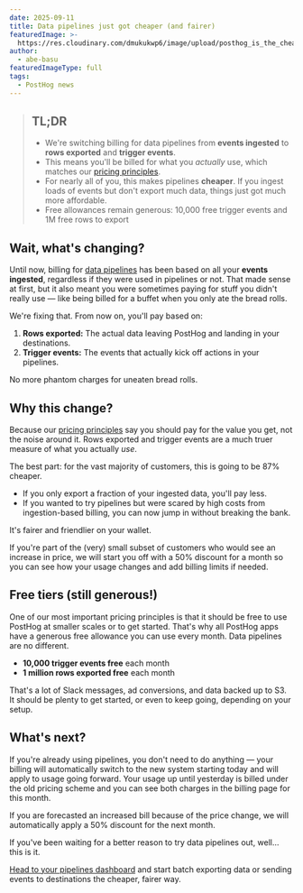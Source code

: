 ```yaml
---
date: 2025-09-11
title: Data pipelines just got cheaper (and fairer)
featuredImage: >-
  https://res.cloudinary.com/dmukukwp6/image/upload/posthog_is_the_cheapest_e77c4ea4a5.jpg
author:
  - abe-basu
featuredImageType: full
tags:
  - PostHog news
---
```


> ## TL;DR
>
> - We're switching billing for data pipelines from **events ingested** to **rows exported** and **trigger events**.
> - This means you'll be billed for what you *actually* use, which matches our [pricing principles](/handbook/engineering/feature-pricing).
> - For nearly all of you, this makes pipelines **cheaper**. If you ingest loads of events but don't export much data, things just got much more affordable.
> - Free allowances remain generous: 10,000 free trigger events and 1M free rows to export

## Wait, what's changing?

Until now, billing for [data pipelines](/docs/cdp) has been based on all your **events ingested**, regardless if they were used in pipelines or not. That made sense at first, but it also meant you were sometimes paying for stuff you didn't really use — like being billed for a buffet when you only ate the bread rolls.

We're fixing that. From now on, you'll pay based on:  

1. **Rows exported:** The actual data leaving PostHog and landing in your destinations.  
2. **Trigger events:** The events that actually kick off actions in your pipelines.  

No more phantom charges for uneaten bread rolls.

## Why this change?

Because our [pricing principles](/handbook/engineering/feature-pricing) say you should pay for the value you get, not the noise around it. Rows exported and trigger events are a much truer measure of what you actually *use*.  

The best part: for the vast majority of customers, this is going to be 87% cheaper.  

- If you only export a fraction of your ingested data, you'll pay less.  
- If you wanted to try pipelines but were scared by high costs from ingestion-based billing, you can now jump in without breaking the bank.  

It's fairer and friendlier on your wallet.

If you're part of the (very) small subset of customers who would see an increase in price, we will start you off with a 50% discount for a month so you can see how your usage changes and add billing limits if needed.

## Free tiers (still generous!)

One of our most important pricing principles is that it should be free to use PostHog at smaller scales or to get started. That's why all PostHog apps have a generous free allowance you can use every month. Data pipelines are no different. 

- **10,000 trigger events free** each month  
- **1 million rows exported free** each month  

That's a lot of Slack messages, ad conversions, and data backed up to S3. It should be plenty to get started, or even to keep going, depending on your setup.

## What's next?

If you're already using pipelines, you don't need to do anything — your billing will automatically switch to the new system starting today and will apply to usage going forward. Your usage up until yesterday is billed under the old pricing scheme and you can see both charges in the billing page for this month. 

If you are forecasted an increased bill because of the price change, we will automatically apply a 50% discount for the next month.

If you've been waiting for a better reason to try data pipelines out, well… this is it.  

[Head to your pipelines dashboard](https://us.posthog.com/pipeline/destinations) and start batch exporting data or sending events to destinations the cheaper, fairer way.